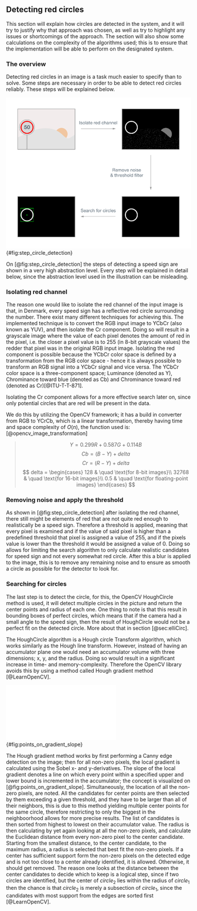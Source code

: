 ## Detecting red circles
This section will explain how circles are detected in the system, and it will try to justify why that approach was chosen, as well as try to highlight any issues or shortcomings of the approach. The section will also show some calculations on the complexity of the algorithms used; this is to ensure that the implementation will be able to perform on the designated system.

### The overview
Detecting red circles in an image is a task much easier to specify than to solve. Some steps are necessary in order to be able to detect red circles reliably. These steps will be explained below.

![Step overview of circle detection](report/assets/pictures/CircleDetection.png){#fig:step_circle_detection}

On [@fig:step_circle_detection] the steps of detecting a speed sign are shown in a very high abstraction level. Every step will be explained in detail below, since the abstraction level used in the illustration can be misleading.


### Isolating red channel
The reason one would like to isolate the red channel of the input image is that, in Denmark, every speed sign has a reflective red circle surrounding the number. There exist many different techniques for achieving this. The implemented technique is to convert the RGB input image to YCbCr (also known as YUV), and then isolate the Cr component. Doing so will result in a grayscale image where the value of each pixel denotes the amount of red in the pixel, i.e. the closer a pixel value is to 255 (in 8-bit grayscale values) the redder that pixel was in the original RGB input image. Isolating the red component is possible because the YCbCr color space is defined by a transformation from the RGB color space - hence it is always possible to transform an RGB signal into a YCbCr signal and vice versa. The YCbCr color space is a three-component space; Luminance (denoted as Y), Chrominance toward blue (denoted as Cb) and Chrominance toward red (denoted as Cr)[@ITU-T-T-871].

Isolating the Cr component allows for a more effective search later on, since only potential circles that are red will be present in the data.

We do this by utilizing the OpenCV framework; it has a build in converter from RGB to YCrCb, which is a linear transformation, thereby having time and space complexity of $O(n)$, the function used is:[@opencv_image_transformation]

> $$ Y = 0.299 R + 0.587 G + 0.114 B $$
> $$ Cb = (B - Y) + delta $$
> $$ Cr = (R - Y) + delta $$
> $$ delta = \begin{cases}
        128 & \quad \text{for 8-bit images}\\
        32768 & \quad \text{for 16-bit images}\\
        0.5 & \quad \text{for floating-point images}
    \end{cases}
$$

### Removing noise and apply the threshold
As shown in [@fig:step_circle_detection] after isolating the red channel, there still might be elements of red that are not quite red enough to realistically be a speed sign. Therefore a threshold is applied, meaning that every pixel is examined and if the value of said pixel is higher than a predefined threshold that pixel is assigned a value of 255, and if the pixels value is lower than the threshold it would be assigned a value of 0. Doing so allows for limiting the search algorithm to only calculate realistic candidates for speed sign and not every somewhat red circle. After this a blur is applied to the image, this is to remove any remaining noise and to ensure as smooth a circle as possible for the detector to look for.

### Searching for circles
The last step is to detect the circle, for this, the OpenCV HoughCircle method is used, it will detect multiple circles in the picture and return the center points and radius of each one. One thing to note is that this result in bounding boxes of perfect circles, which means that if the camera had a small angle to the speed sign, then the result of HoughCircle would not be a perfect fit on the detected circle. More about that in section [@sec:elliCirc].

The HoughCircle algorithm is a Hough circle Transform algorithm, which works similarly as the Hough line transform. However, instead of having an accumulator plane one would need an accumulator volume with three dimensions; x, y, and the radius. Doing so would result in a significant increase in time- and memory-complexity.  Therefore the OpenCV library avoids this by using a method called Hough gradient method [@LearnOpenCV]. 

![Illustrative example of how the Hough gradient method increments all point on the slope](report/assets/pictures/gradient_of_circle.pdf){#fig:points_on_gradient_slope}

The Hough gradient method works by first performing a Canny edge detection on the image; then for all non-zero pixels, the local gradient is calculated using the Sobel x- and y-derivatives. The slope of the local gradient denotes a line on which every point within a specified upper and lower bound is incremented in the accumulator; the concept is visualized on [@fig:points_on_gradient_slope]. Simultaneously, the location of all the non-zero pixels, are noted. All the candidates for center points are then selected by them exceeding a given threshold, and they have to be larger than all of their neighbors, this is due to this method yielding multiple center points for the same circle, therefore restricting to only the biggest in the neighboorhood allows for more precise results. The list of candidates is then sorted from highest to lowest on their accumulator value. The radius is then calculating by yet again looking at all the non-zero pixels, and calculate the Euclidean distance from every non-zero pixel to the center candidate. Starting from the smallest distance, to the center candidate, to the maximum radius, a radius is selected that best fit the non-zero pixels. If a center has sufficient support form the non-zero pixels on the detected edge and is not too close to a center already identified, it is allowed. Otherwise, it should get removed. The reason one looks at the distance between the center candidates to decide which to keep is a logical step, since if two circles are identified, but the center of $circle_2$ lies within the radius of $circle_1$ then the chance is that $circle_2$ is merely a subsection of $circle_1$, since the candidates with most support from the edges are sorted first [@LearnOpenCV].
